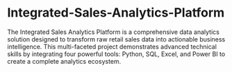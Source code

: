 # Integrated-Sales-Analytics-Platform
The Integrated Sales Analytics Platform is a comprehensive data analytics solution designed to transform raw retail sales data into actionable business intelligence. This multi-faceted project demonstrates advanced technical skills by integrating four powerful tools: Python, SQL, Excel, and Power BI to create a complete analytics ecosystem.
